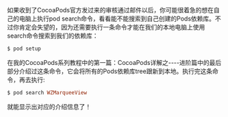 如果收到了CocoaPods官方发过来的审核通过邮件以后，你可能很着急的想在自己的电脑上执行pod search命令，看看能不能搜索到自己创建的Pods依赖库。不过你肯定会失望的，因为还需要执行一条命令才能在我们的本地电脑上使用search命令搜索到我们的依赖库：

```ruby
$ pod setup  
```

在我的CocoaPods系列教程中的第一篇：CocoaPods详解之----进阶篇中的最后部分介绍过这条命令，它会将所有的Pods依赖库tree跟新到本地。执行完这条命令，再去执行:
 
```ruby
$ pod search WZMarqueeView  
```

就能显示出对应的介绍信息了！